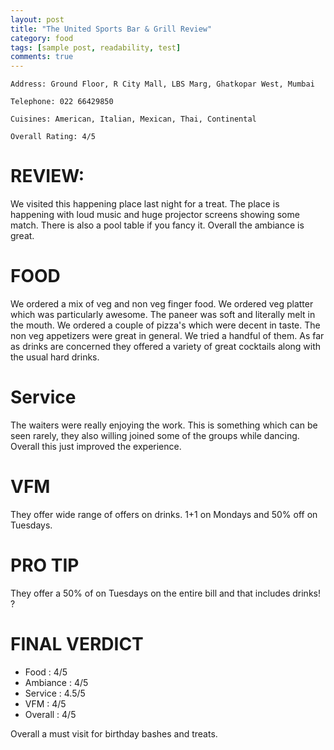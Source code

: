```yaml
---
layout: post
title: "The United Sports Bar & Grill Review"
category: food
tags: [sample post, readability, test]
comments: true
---
```


    Address: Ground Floor, R City Mall, LBS Marg, Ghatkopar West, Mumbai

    Telephone: 022 66429850

    Cuisines: American, Italian, Mexican, Thai, Continental

    Overall Rating: 4/5


REVIEW:
======

We visited this happening place last night for a treat. The place is happening with loud music and huge projector screens showing some match. There is also a pool table if you fancy it. Overall the ambiance is great.

FOOD
===== 
We ordered a mix of veg and non veg finger food. We ordered veg platter which was particularly awesome. The paneer was soft and literally melt in the mouth. We ordered a couple of pizza's which were decent in taste. The non veg appetizers were great in general. We tried a handful of them.
As far as drinks are concerned they offered a variety of great cocktails along with the usual hard drinks.

Service 
========
The waiters were really enjoying the work. This is something which can be seen rarely, they also willing joined some of the groups while dancing. Overall this just improved the experience.

VFM 
====
They offer wide range of offers on drinks. 1+1 on Mondays and 50% off on Tuesdays.

PRO TIP
=======
They offer a 50% of on Tuesdays on the entire bill and that includes drinks! ?

FINAL VERDICT
============

* Food : 4/5
* Ambiance : 4/5
* Service : 4.5/5
* VFM : 4/5
* Overall : 4/5

Overall a must visit for birthday bashes and treats.